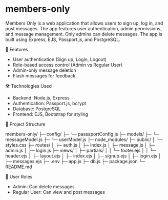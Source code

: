 # members-only

Members Only is a web application that allows users to sign up, log in, and post messages. The app features user authentication, admin permissions, and message management. Only admins can delete messages. The app is built using Express, EJS, Passport.js, and PostgreSQL.

🚀 Features
- User authentication (Sign up, Login, Logout)
- Role-based access control (Admin vs Regular User)
- Admin-only message deletion
- Flash messages for feedback

 🛠️ Technologies Used
- Backend: Node.js, Express
- Authentication: Passport.js, bcrypt
- Database: PostgreSQL
- Frontend: EJS, Bootstrap for styling

 📂 Project Structure

members-only/
├─ config/
├─  └─ passaportConfig.js
├─ models/
├─  └─ messageModel.js
├─  └─ userModel.js
├─ node_modules/
├─ public/
│   └─ styles.css
├─ routes/
│   ├─ auth.js
│   ├─ index.js
│   ├─ message.js
│   ├─ admin.js
│   ├─ login.js
├─ views/
│   ├─ partials/
│   │   └─ footer.ejs
│   │   └─ header.ejs
│   ├─ layout.ejs
│   ├─ index.ejs
│   ├─ signup.ejs
│   ├─ login.ejs
│   ├─ messages.ejs
├─ .env
├─ app.js
├─ db.js
├─ package.json
└─ README.md

👤 User Roles
- Admin: Can delete messages
- Regular User: Can view and post messages


